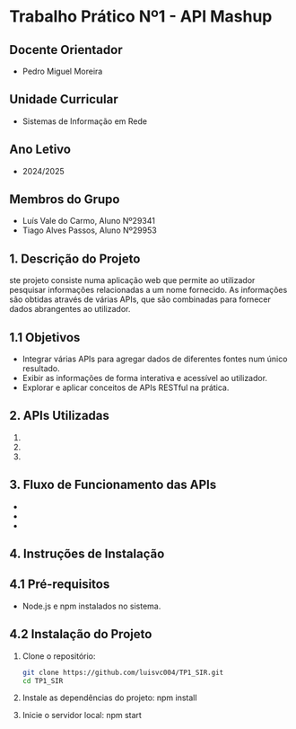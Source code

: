 # Trabalho Prático Nº1 - API Mashup

## Docente Orientador

- Pedro Miguel Moreira

## Unidade Curricular

- Sistemas de Informação em Rede

## Ano Letivo

- 2024/2025

## Membros do Grupo

- Luís Vale do Carmo, Aluno Nº29341
- Tiago Alves Passos, Aluno Nº29953

## 1. Descrição do Projeto

ste projeto consiste numa aplicação web que permite ao utilizador pesquisar informações relacionadas a um nome fornecido. As informações são obtidas através de várias APIs, que são combinadas para fornecer dados abrangentes ao utilizador.

## 1.1 Objetivos

- Integrar várias APIs para agregar dados de diferentes fontes num único resultado.
- Exibir as informações de forma interativa e acessível ao utilizador.
- Explorar e aplicar conceitos de APIs RESTful na prática.


## 2. APIs Utilizadas

1. 
2. 
3. 

## 3. Fluxo de Funcionamento das APIs

- 
- 
- 

## 4. Instruções de Instalação

## 4.1 Pré-requisitos

- Node.js e npm instalados no sistema.

## 4.2 Instalação do Projeto

1. Clone o repositório:
   ```bash
   git clone https://github.com/luisvc004/TP1_SIR.git
   cd TP1_SIR

2. Instale as dependências do projeto:
   npm install

3. Inicie o servidor local:
   npm start
